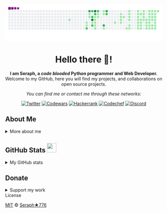 ![image](https://raw.githubusercontent.com/seraph776/seraph776/main/assets/github-contribution-grid-snake.gif)

<div align="center"> 

# Hello there 👋!

**I am Seraph, a _code blooded_ Python programmer and Web Developer.**     
Welcome to my GitHub, here you will find my projects, and collaborations on open source projects. 


 

_You can find me or contact me through these networks:_ 

[![Twitter](https://img.shields.io/badge/Twitter-black?&logo=twitter&logoColor=white&labelColor=blue&style=for-the-badge)](https://twitter.com/seraph776)
[![Codewars](https://img.shields.io/badge/Codewars-black?&logo=codewars&logoColor=white&labelColor=red&style=for-the-badge)](https://www.codewars.com/users/seraph776)
[![Hackerrank](https://img.shields.io/badge/hackerrank-black?&logo=hackerrank&logoColor=white&labelColor=brightgreen&style=for-the-badge)](https://www.hackerrank.com/seraph776)
[![Codechef](https://img.shields.io/badge/Codechef-black?&logo=codechef&logoColor=white&labelColor=704f3a&style=for-the-badge)](https://www.codechef.com/users/seraph776)
[![Discord](https://img.shields.io/badge/Discord-black?&logo=discord&logoColor=white&labelColor=purple&style=for-the-badge)](https://discordapp.com/users/766170036364247073)

 </div>
 
 
## About Me
<details>
<summary> More about me </summary>


- 🔱 **Skills**: Python, Git, HTML5, CSS3, Javascript, SQL.
- 🌱 **I'm currently creating**: Free Python programming, and Cybersecurity Awareness content on my [website](https://codecrypt76.com/).
- 📝 **I also post articles on**: [DEV.to](https://dev.to/seraph776).
- 🤝 **I’m looking to**: collaborate on Python Projects.
- 💬 **Ask me about**: Freelance Opportunties, and Project Collaboration.
- 📫 **You can reach me at**: [admin@codecrypt76.com](mailto:admin@codecrypt76.com).
- ⚡ **Fun Fact**: I love to draw and play chess! ♞   


</details>



## GitHub Stats  <img src="https://media.giphy.com/media/iY8CRBdQXODJSCERIr/giphy.gif" width="30px" height="30px">

<details>
<summary>My GitHub stats</summary>
 
<div align="center">

[![Seraph's GitHub stats](https://github-readme-stats.vercel.app/api?username=seraph776&count_private=true&title_color=7A7ADB&amp;icon_color=2234AE&amp;text_color=D3D3D3&amp;bg_color=0,000000,130F40&show_icons=true)](https://github.com/seraph776) 
[![GitHub Streak](https://github-readme-streak-stats.herokuapp.com/?user=seraph776&theme=tokyonight)](https://github.com/seraph776)

</div>

</details>



## Donate

<details>
<summary> Support my work </summary>

All donations help fund the continued development of new content.
 
<div align="left">


| Coin                                                                                                                        | Address                                    |
|-----------------------------------------------------------------------------------------------------------------------------|--------------------------------------------|
| <img src="https://user-images.githubusercontent.com/72005563/206338569-a607c171-5dfe-47c4-abed-a7e3beeab5bf.png" width=150> | 3GhUQkT7jJcfu6xuqrAh8E9PR5hwQhTXsC         |
| <img src="https://user-images.githubusercontent.com/72005563/206338723-44e6f026-01fd-41dd-ab31-0c184c78a896.png" width=150> | 0x6fA9A81b7e6373Ca5C55A265dFeAa0d438c91D81 |
| <img src="https://user-images.githubusercontent.com/72005563/206338886-1a07e215-0664-472a-a2a9-2a6d4e38b694.png" width=150> | 0x9a5C640a853B8E759111A28C4D43224a090E53d9 |
| <img src="https://user-images.githubusercontent.com/72005563/206338998-9819976d-622a-462c-8d88-897a8d5880f4.png" width=150> | https://www.buymeacoffee.com/codecrypt76   |   
  
</details>  

 <div
 
## License

[MIT](https://github.com/seraph776/seraph776/blob/main/LICENSE) © [Seraph★776](https://github.com/seraph776) 


<!-- 

- :electron: **Pronouns**: _El,  El Shaddai, Elohim_
 [![Gmail](https://img.shields.io/badge/Gmail-black?&logo=gmail&logoColor=white&labelColor=red&style=for-the-badge)](mailto:seraph776@gmail.com)
 
[![Coinbase](https://img.shields.io/badge/Coinbase-black?&logo=coinbase&logoColor=white&labelColor=black&style=for-the-badge)](#)
- 🌱 **I'm currently learning**: Python 

[![codecrypt76.com](https://img.shields.io/badge/Codecrypt76.com-black?&logo=appveyor&logoColor=white&labelColor=green&style=for-the-badge)](https://codecrypt76.com/)


[![Freelancer](https://img.shields.io/badge/Freelancer-black?&logo=freelancer&logoColor=white&labelColor=blue&style=for-the-badge)](https://www.freelancer.com/u/seraph776)
[![Fiver](https://img.shields.io/badge/Fiverr-black?&logo=fiverr&logoColor=white&labelColor=green&style=for-the-badge)](https://www.fiverr.com/seraph776)


--> 
